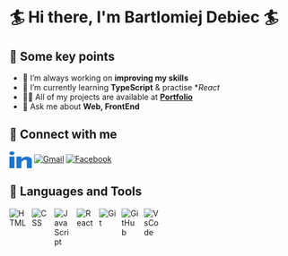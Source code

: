 # 🏄‍ Hi there, I'm Bartlomiej Debiec 🏄‍

## 🚀 Some key points

- 🔭 I’m always working on **improving my skills**
- 🌱 I’m currently learning **TypeScript** & practise **React*
- 👨‍💻 All of my projects are available at **<a href="https://github.com/bartekdbc?tab=repositories" target="_blank">Portfolio</a>**
- 💬 Ask me about **Web, FrontEnd**

## 🔗 Connect with me

<div align="left">
         <a href="https://www.linkedin.com/in/bartek-d%C4%99biec-819333261" target="blank"><img align="center" src="https://raw.githubusercontent.com/khanhduy1407/gh-profile-generator/master/src/images/icons/Social/linked-in-alt.svg" alt="https://www.linkedin.com/in/bartek-d%C4%99biec-819333261" height="30" width="40" /></a>
         <a href="mailto:bartekdbc@gmail.com"><img alt="Gmail" src="https://img.shields.io/badge/Gmail-D14836?style=for-the-badge&logo=gmail&logoColor=white"/></a>
         <a href="https://www.facebook.com/bartekdbc"><img alt="Facebook" src="https://img.shields.io/badge/Facebook-%231877F2.svg?style=for-the-badge&logo=Facebook&logoColor=white" /></a>
</div>

           
## 🧰 Languages and Tools
    
<imge align="left" alt="Babel" width="30px" style="padding-right:10px;" src="https://www.vectorlogo.zone/logos/babeljs/babeljs-icon.svg" alt="babel" />
<img align="left" alt="HTML" width="30px" style="padding-right:10px;" src="https://cdn.jsdelivr.net/gh/devicons/devicon/icons/html5/html5-plain.svg" />
<img align="left" alt="CSS" width="30px" style="padding-right:10px;" src="https://cdn.jsdelivr.net/gh/devicons/devicon/icons/css3/css3-plain.svg" />
<img align="left" alt="JavaScript" width="30px" style="padding-right:10px;" src="https://cdn.jsdelivr.net/gh/devicons/devicon/icons/javascript/javascript-plain.svg" />
<img align="left" alt="React" width="30px" style="padding-right:10px;" src="https://cdn.jsdelivr.net/gh/devicons/devicon/icons/react/react-original.svg" />
<img align="left" alt="Git" width="30px" style="padding-right:10px;" src="https://cdn.jsdelivr.net/gh/devicons/devicon/icons/git/git-original.svg" />
<img align="left" alt="GitHub" width="30px" style="padding-right:10px;" src="https://cdn.jsdelivr.net/gh/devicons/devicon/icons/github/github-original.svg" />
<img align="left" alt="VsCode" width="30px" style="padding-right:10px;" src="https://cdn.jsdelivr.net/gh/devicons/devicon/icons/vscode/vscode-original.svg" />
